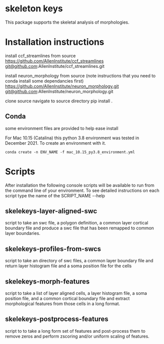 # skeleton keys

This package supports the skeletal analysis of morphologies.


Installation instructions
=========================


install ccf_streamlines from source
https://github.com/AllenInstitute/ccf_streamlines
git@github.com:AllenInstitute/ccf_streamlines.git

install neuron_morphology from source
(note instructions that you need to conda install some dependancies first)
https://github.com/AllenInstitute/neuron_morphology.git
git@github.com:AllenInstitute/neuron_morphology.git


clone source
navigate to source directory
pip install .

Conda
-----
some environment files are provided to help ease install

For Mac 10.15 (Catalina) this python 3.8 environment was tested in December 2021.
To create an environment with it.

    conda create -n ENV_NAME -f mac_10.15_py3.8_environment.yml

Scripts
=======
After installation the following console scripts will be available to run from the command line of your environment. To see detailed instructions on each script type the name of the SCRIPT_NAME --help

skelekeys-layer-aligned-swc
----------------------------
script to take an swc file, a polygon definition, a common layer cortical boundary file and produce a swc file that has been remapped to common layer boundaries.

skelekeys-profiles-from-swcs
--------------------------------
script to take an directory of swc files, a common layer boundary file and return layer histogram file and a soma position file for the cells

skelekeys-morph-features
----------------------------
script to take a list of layer aligned cells, a layer histogram file, a soma position file, and a common cortical boundary file and extract morphological features from those cells in a long format.

skelekeys-postprocess-features
------------------------------
script to to take a long form set of features and post-process them to remove zeros and perform zscoring and/or uniform scaling of features.








